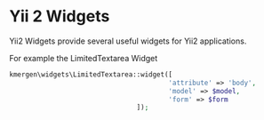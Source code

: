 <h1>Yii 2 Widgets</h1>

Yii2 Widgets provide several useful widgets for Yii2 applications.

For example the LimitedTextarea Widget

```php
kmergen\widgets\LimitedTextarea::widget([
                                        'attribute' => 'body',
                                        'model' => $model,
                                        'form' => $form
                                ]);
```